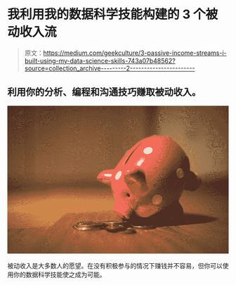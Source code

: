 # 我利用我的数据科学技能构建的 3 个被动收入流

> 原文：<https://medium.com/geekculture/3-passive-income-streams-i-built-using-my-data-science-skills-743a07b48562?source=collection_archive---------2----------------------->

## 利用你的分析、编程和沟通技巧赚取被动收入。

![](img/319aafe8b33546225cdf4493730174d4.png)

被动收入是大多数人的愿望。在没有积极参与的情况下赚钱并不容易，但你可以使用你的数据科学技能使之成为可能。